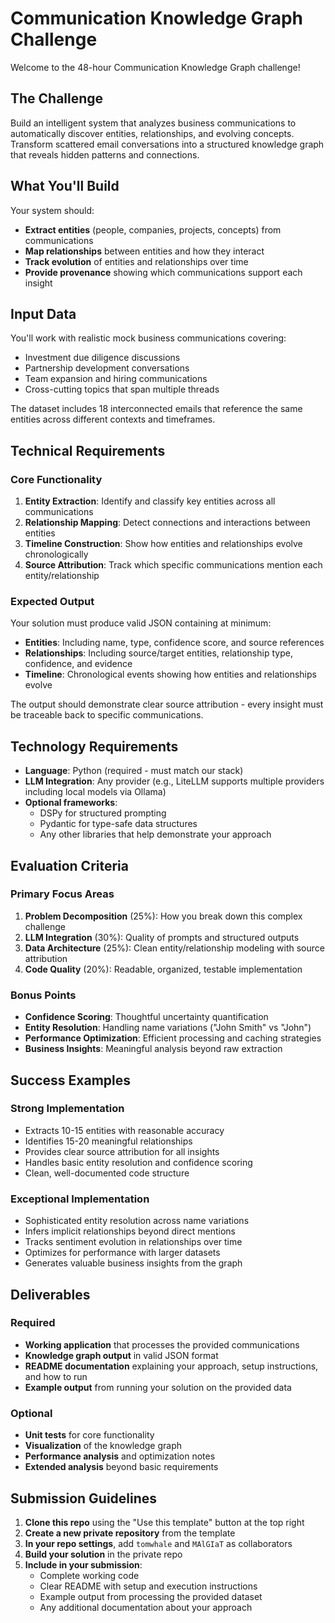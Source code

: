 # Communication Knowledge Graph Challenge

Welcome to the 48-hour Communication Knowledge Graph challenge!

## The Challenge

Build an intelligent system that analyzes business communications to automatically discover entities, relationships, and evolving concepts. Transform scattered email conversations into a structured knowledge graph that reveals hidden patterns and connections.

## What You'll Build

Your system should:

- **Extract entities** (people, companies, projects, concepts) from communications
- **Map relationships** between entities and how they interact
- **Track evolution** of entities and relationships over time
- **Provide provenance** showing which communications support each insight

## Input Data

You'll work with realistic mock business communications covering:

- Investment due diligence discussions
- Partnership development conversations
- Team expansion and hiring communications
- Cross-cutting topics that span multiple threads

The dataset includes 18 interconnected emails that reference the same entities across different contexts and timeframes.

## Technical Requirements

### Core Functionality

1. **Entity Extraction**: Identify and classify key entities across all communications
2. **Relationship Mapping**: Detect connections and interactions between entities
3. **Timeline Construction**: Show how entities and relationships evolve chronologically
4. **Source Attribution**: Track which specific communications mention each entity/relationship

### Expected Output

Your solution must produce valid JSON containing at minimum:

- **Entities**: Including name, type, confidence score, and source references
- **Relationships**: Including source/target entities, relationship type, confidence, and evidence
- **Timeline**: Chronological events showing how entities and relationships evolve

The output should demonstrate clear source attribution - every insight must be traceable back to specific communications.

## Technology Requirements

- **Language**: Python (required - must match our stack)
- **LLM Integration**: Any provider (e.g., LiteLLM supports multiple providers including local models via Ollama)
- **Optional frameworks**:
  - DSPy for structured prompting
  - Pydantic for type-safe data structures
  - Any other libraries that help demonstrate your approach

## Evaluation Criteria

### Primary Focus Areas

1. **Problem Decomposition** (25%): How you break down this complex challenge
2. **LLM Integration** (30%): Quality of prompts and structured outputs
3. **Data Architecture** (25%): Clean entity/relationship modeling with source attribution
4. **Code Quality** (20%): Readable, organized, testable implementation

### Bonus Points

- **Confidence Scoring**: Thoughtful uncertainty quantification
- **Entity Resolution**: Handling name variations ("John Smith" vs "John")
- **Performance Optimization**: Efficient processing and caching strategies
- **Business Insights**: Meaningful analysis beyond raw extraction

## Success Examples

### Strong Implementation

- Extracts 10-15 entities with reasonable accuracy
- Identifies 15-20 meaningful relationships
- Provides clear source attribution for all insights
- Handles basic entity resolution and confidence scoring
- Clean, well-documented code structure

### Exceptional Implementation

- Sophisticated entity resolution across name variations
- Infers implicit relationships beyond direct mentions
- Tracks sentiment evolution in relationships over time
- Optimizes for performance with larger datasets
- Generates valuable business insights from the graph

## Deliverables

### Required

- **Working application** that processes the provided communications
- **Knowledge graph output** in valid JSON format
- **README documentation** explaining your approach, setup instructions, and how to run
- **Example output** from running your solution on the provided data

### Optional

- **Unit tests** for core functionality
- **Visualization** of the knowledge graph
- **Performance analysis** and optimization notes
- **Extended analysis** beyond basic requirements

## Submission Guidelines

1. **Clone this repo** using the "Use this template" button at the top right
2. **Create a new private repository** from the template
3. **In your repo settings**, add `tomwhale` and `MAlGIaT` as collaborators
4. **Build your solution** in the private repo
5. **Include in your submission**:
   - Complete working code
   - Clear README with setup and execution instructions
   - Example output from processing the provided dataset
   - Any additional documentation about your approach